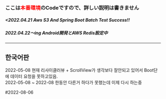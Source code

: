 
<h3>ここは<span style="color:red">本番環境</span>のCodeですので、詳しい説明は書きません</h2>

<h5><2022.04.21 Aws S3 And Spring Boot Batch Test Success!!</h5>
<h5>2022.04.22～ing Android開発とAWS Redis設定中</h5>
  
  ###
  <hr/>
  <h2>한국어판</h2>
  2022-05-08
  현재 리사이클러뷰 + ScrollView가 생각보다 잘안되고 있어서 Boot단에 데이터 요청을 못하고있음.
  <br/>
  2022-05-08 ~ 2022-08 
  한동안 다른거 하다가 못했는데 이제 다시 하는중
  
  #2022-08-06
  


